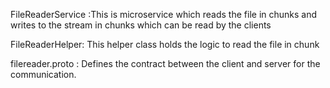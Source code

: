 FileReaderService :This is microservice which reads the file in chunks and writes to the stream in chunks
which can be read by the clients

FileReaderHelper: This helper class holds the logic to read the file in chunk

filereader.proto : Defines the contract between the client and server for the communication.


